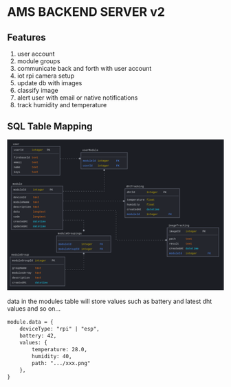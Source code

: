 # AMS BACKEND SERVER v2

## Features

1. user account
2. module groups
3. communicate back and forth with user account
4. iot rpi camera setup
5. update db with images
6. classify image
7. alert user with email or native notifications
8. track humidity and temperature

## SQL Table Mapping

![sql tables](imgs/sqltables.png)

data in the modules table will store values such as battery and latest dht values and so on...

```
module.data = {
    deviceType: "rpi" | "esp",
    battery: 42,
    values: {
        temperature: 28.0,
        humidity: 40,
        path: ".../xxx.png"
    },
}
```
